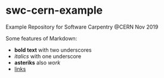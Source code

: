 # swc-cern-example
Example Repository for Software Carpentry @CERN Nov 2019

Some features of Markdown:

- __bold text__ with two underscores 
- _italics_ with one underscore
- **asteriks** also *work*
- [links](https://home.cern)
